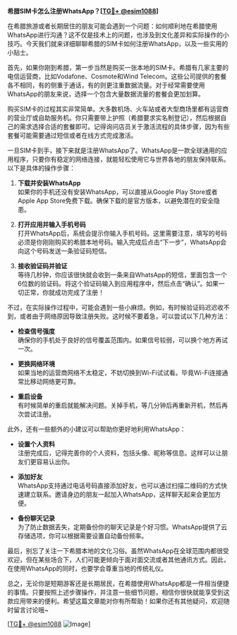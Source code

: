 **希腊SIM卡怎么注册WhatsApp？[[TG💪+ @esim1088](https://t.me/s/esim1088)]**

在希腊旅游或者长期居住的朋友可能会遇到一个问题：如何顺利地在希腊使用WhatsApp进行沟通？这不仅是技术上的问题，也涉及到文化差异和实际操作的小技巧。今天我们就来详细聊聊希腊的SIM卡如何注册WhatsApp，以及一些实用的小贴士。

首先，如果你刚到希腊，第一步当然是购买一张本地的SIM卡。希腊有几家主要的电信运营商，比如Vodafone、Cosmote和Wind Telecom。这些公司提供的套餐各不相同，有的侧重于通话，有的则更注重数据流量。对于经常需要使用WhatsApp的朋友来说，选择一个包含大量数据流量的套餐会更加划算。

购买SIM卡的过程其实非常简单。大多数机场、火车站或者大型商场里都有运营商的营业厅或自助服务机。你只需要带上护照（希腊要求实名制登记），然后根据自己的需求选择合适的套餐即可。记得询问店员关于激活流程的具体步骤，因为有些套餐可能需要通过短信或者在线方式完成激活。

一旦SIM卡到手，接下来就是注册WhatsApp了。WhatsApp是一款全球通用的应用程序，只要你有稳定的网络连接，就能轻松使用它与世界各地的朋友保持联系。以下是具体的操作步骤：

1. **下载并安装WhatsApp**  
   如果你的手机还没有安装WhatsApp，可以直接从Google Play Store或者Apple App Store免费下载。确保下载的是官方版本，以避免潜在的安全隐患。

2. **打开应用并输入手机号码**  
   打开WhatsApp后，系统会提示你输入手机号码。这里需要注意，填写的号码必须是你刚刚购买的希腊本地号码。输入完成后点击“下一步”，WhatsApp会向这个号码发送一条验证码短信。

3. **接收验证码并验证**  
   等待几秒钟，你应该很快就会收到一条来自WhatsApp的短信，里面包含一个6位数的验证码。将这个验证码输入到应用程序中，然后点击“确认”。如果一切正常，你就成功完成了注册！

不过，在实际操作过程中，可能会遇到一些小麻烦。例如，有时候验证码迟迟收不到，或者由于网络原因导致注册失败。这时候不要着急，可以尝试以下几种方法：

- **检查信号强度**  
  确保你的手机处于良好的信号覆盖范围内。如果信号较弱，可以换个地方再试一次。
  
- **更换网络环境**  
  如果当地的运营商网络不太稳定，不妨切换到Wi-Fi试试看。毕竟Wi-Fi连接通常比移动网络更可靠。

- **重启设备**  
  有时候简单的重启就能解决问题。关掉手机，等几分钟后再重新开机，然后再次尝试注册。

此外，还有一些额外的小建议可以帮助你更好地利用WhatsApp：

- **设置个人资料**  
  注册完成后，记得完善你的个人资料，包括头像、昵称等信息。这样可以让朋友们更容易认出你。

- **添加好友**  
  WhatsApp支持通过电话号码直接添加好友，也可以通过扫描二维码的方式快速建立联系。邀请身边的朋友一起加入WhatsApp，这样聊天起来会更加方便。

- **备份聊天记录**  
  为了防止数据丢失，定期备份你的聊天记录是个好习惯。WhatsApp提供了云存储选项，你可以根据需要设置自动备份频率。

最后，别忘了关注一下希腊本地的文化习俗。虽然WhatsApp在全球范围内都很受欢迎，但在某些场合下，人们可能更倾向于面对面交流或者其他通讯方式。因此，在使用WhatsApp的同时，也要学会尊重当地的传统礼仪。

总之，无论你是短期游客还是长期居民，在希腊使用WhatsApp都是一件相当便捷的事情。只要按照上述步骤操作，并注意一些细节问题，相信你很快就能享受到这款应用带来的便利。希望这篇文章能对你有所帮助！如果你还有其他疑问，欢迎随时留言讨论哦~

[[TG💪+ @esim1088](https://t.me/s/esim1088) ![Image](https://i.postimg.cc/4NQfJmqS/Snipaste-2025-05-13-00-14-12.png)]